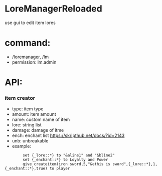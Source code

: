 # LoreManagerReloaded
use gui to edit item lores


# command:
* /loremanager, /lm  
* permission: lm.admin  


# API:  
### item creator  
* type: item type  
* amount: item amount  
* name: custom name of item  
* lore: string list  
* damage: damage of itme  
* ench: enchant list  https://skripthub.net/docs/?id=2143  
* unb: unbreakable  
* example:
```
        set {_lore::*} to "&aline1" and "&bline2"
        set {_enchant::*} to Loyalty and Power
        give createitem(iron sword,5,"&ethis is sword",{_lore::*},1,{_enchant::*},true) to player
```
